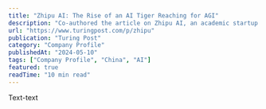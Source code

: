 ```yaml
---
title: "Zhipu AI: The Rise of an AI Tiger Reaching for AGI"
description: "Co-authored the article on Zhipu AI, an academic startup and one of the four new AI tigers of China."
url: "https://www.turingpost.com/p/zhipu"
publication: "Turing Post"
category: "Company Profile"
publishedAt: "2024-05-10"
tags: ["Company Profile", "China", "AI"]
featured: true
readTime: "10 min read"
---
```


Text-text
